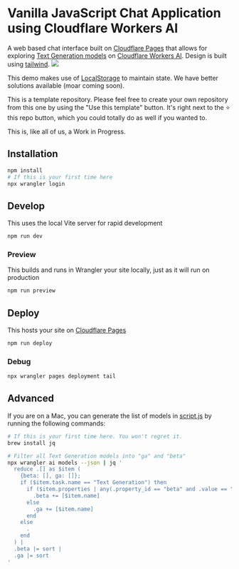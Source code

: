 # Vanilla JavaScript Chat Application using Cloudflare Workers AI

A web based chat interface built on [Cloudflare Pages](https://pages.cloudflare.com) that allows for exploring [Text Generation models](https://developers.cloudflare.com/workers-ai/models/#text-generation) on [Cloudflare Workers AI](https://developers.cloudflare.com/workers-ai/). Design is built using [tailwind](https://tailwindcss.com/).
[<img src="https://img.youtube.com/vi/5UTExUQ8Fwo/0.jpg">](https://youtu.be/5UTExUQ8Fwo "Workers AI - Getting Started - Vanilla Chat App")

This demo makes use of [LocalStorage](https://developer.mozilla.org/en-US/docs/Web/API/Window/localStorage) to maintain state. We have better solutions available (moar coming soon).

This is a template repository. Please feel free to create your own repository from this one by using the "Use this template" button. It's right next to the ⭐️ this repo button, which you could totally do as well if you wanted to.

This is, like all of us, a Work in Progress.

## Installation

```bash
npm install
# If this is your first time here
npx wrangler login
```

## Develop

This uses the local Vite server for rapid development

```bash
npm run dev
```

### Preview

This builds and runs in Wrangler your site locally, just as it will run on production

```bash
npm run preview
```

## Deploy

This hosts your site on [Cloudflare Pages](https://pages.cloudflare.com)

```bash
npm run deploy
```

###  Debug

```bash
npx wrangler pages deployment tail
```

## Advanced

If you are on a Mac, you can generate the list of models in [script.js](./public/static/script.js) by running the following commands:

```bash
# If this is your first time here. You won't regret it.
brew install jq
```

```bash
# Filter all Text Generation models into "ga" and "beta"
npx wrangler ai models --json | jq ' 
  reduce .[] as $item (
    {beta: [], ga: []};
    if ($item.task.name == "Text Generation") then
      if ($item.properties | any(.property_id == "beta" and .value == "true")) then
        .beta += [$item.name]
      else
        .ga += [$item.name]
      end
    else
      .
    end
  ) |
  .beta |= sort |
  .ga |= sort
'
```

